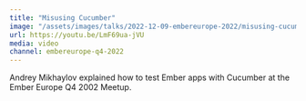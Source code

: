 ```yaml
---
title: "Misusing Cucumber"
image: "/assets/images/talks/2022-12-09-embereurope-2022/misusing-cucumber.jpg"
url: https://youtu.be/LmF69ua-jVU
media: video
channel: embereurope-q4-2022
---
```


Andrey Mikhaylov explained how to test Ember apps with Cucumber at the Ember
Europe Q4 2002 Meetup.
